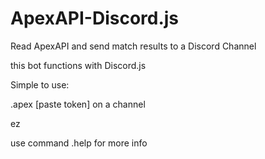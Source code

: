 # ApexAPI-Discord.js
Read ApexAPI and send match results to a Discord Channel

this bot functions with Discord.js

Simple to use: 

.apex [paste token] on a channel

ez

use command .help for more info
